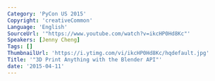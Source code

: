 ```yaml
---
Category: 'PyCon US 2015'
Copyright: 'creativeCommon'
Language: 'English'
SourceUrl: '"https://www.youtube.com/watch?v=ikcHP0Hd8Kc"'
Speakers: [Jenny Cheng]
Tags: []
ThumbnailUrl: 'https://i.ytimg.com/vi/ikcHP0Hd8Kc/hqdefault.jpg'
Title: '"3D Print Anything with the Blender API"'
date: '2015-04-11'
---
```


